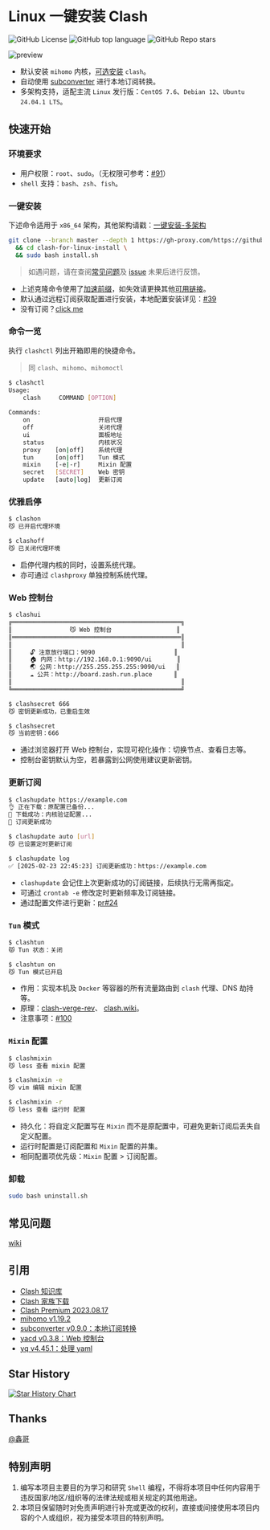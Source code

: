 # Linux 一键安装 Clash

![GitHub License](https://img.shields.io/github/license/ErEiSS-start/clash-for-linux-install)
![GitHub top language](https://img.shields.io/github/languages/top/ErEiSS-start/clash-for-linux-install)
![GitHub Repo stars](https://img.shields.io/github/stars/ErEiSS-start/clash-for-linux-install)

![preview](resources/preview.png)

- 默认安装 `mihomo` 内核，[可选安装](https://github.com/ErEiSS-start/clash-for-linux-install/wiki/FAQ#%E5%AE%89%E8%A3%85-clash-%E5%86%85%E6%A0%B8) `clash`。
- 自动使用 [subconverter](https://github.com/tindy2013/subconverter) 进行本地订阅转换。
- 多架构支持，适配主流 `Linux` 发行版：`CentOS 7.6`、`Debian 12`、`Ubuntu 24.04.1 LTS`。

## 快速开始

### 环境要求

- 用户权限：`root`、`sudo`。（无权限可参考：[#91](https://github.com/ErEiSS-start/clash-for-linux-install/issues/91)）
- `shell` 支持：`bash`、`zsh`、`fish`。

### 一键安装

下述命令适用于 `x86_64` 架构，其他架构请戳：[一键安装-多架构](https://github.com/ErEiSS-start/clash-for-linux-install/wiki#%E4%B8%80%E9%94%AE%E5%AE%89%E8%A3%85-%E5%A4%9A%E6%9E%B6%E6%9E%84)

```bash
git clone --branch master --depth 1 https://gh-proxy.com/https://github.com/ErEiSS-start/clash-for-linux-install.git \
  && cd clash-for-linux-install \
  && sudo bash install.sh
```

> 如遇问题，请在查阅[常见问题](https://github.com/ErEiSS-start/clash-for-linux-install/wiki/FAQ)及 [issue](https://github.com/ErEiSS-start/clash-for-linux-install/issues?q=is%3Aissue) 未果后进行反馈。

- 上述克隆命令使用了[加速前缀](https://gh-proxy.com/)，如失效请更换其他[可用链接](https://ghproxy.link/)。
- 默认通过远程订阅获取配置进行安装，本地配置安装详见：[#39](https://github.com/ErEiSS-start/clash-for-linux-install/issues/39)
- 没有订阅？[click me](https://次元.net/auth/register?code=oUbI)

### 命令一览

执行 `clashctl` 列出开箱即用的快捷命令。

> 同 `clash`、`mihomo`、`mihomoctl`

```bash
$ clashctl
Usage:
    clash     COMMAND [OPTION]
    
Commands:
    on                   开启代理
    off                  关闭代理
    ui                   面板地址
    status               内核状况
    proxy    [on|off]    系统代理
    tun      [on|off]    Tun 模式
    mixin    [-e|-r]     Mixin 配置
    secret   [SECRET]    Web 密钥
    update   [auto|log]  更新订阅
```

### 优雅启停

```bash
$ clashon
😼 已开启代理环境

$ clashoff
😼 已关闭代理环境
```
- 启停代理内核的同时，设置系统代理。
- 亦可通过 `clashproxy` 单独控制系统代理。

### Web 控制台

```bash
$ clashui
╔═══════════════════════════════════════════════╗
║                😼 Web 控制台                  ║
║═══════════════════════════════════════════════║
║                                               ║
║     🔓 注意放行端口：9090                      ║
║     🏠 内网：http://192.168.0.1:9090/ui       ║
║     🌏 公网：http://255.255.255.255:9090/ui   ║
║     ☁️ 公共：http://board.zash.run.place      ║
║                                               ║
╚═══════════════════════════════════════════════╝

$ clashsecret 666
😼 密钥更新成功，已重启生效

$ clashsecret
😼 当前密钥：666
```

- 通过浏览器打开 Web 控制台，实现可视化操作：切换节点、查看日志等。
- 控制台密钥默认为空，若暴露到公网使用建议更新密钥。

### 更新订阅

```bash
$ clashupdate https://example.com
👌 正在下载：原配置已备份...
🍃 下载成功：内核验证配置...
🍃 订阅更新成功

$ clashupdate auto [url]
😼 已设置定时更新订阅

$ clashupdate log
✅ [2025-02-23 22:45:23] 订阅更新成功：https://example.com
```

- `clashupdate` 会记住上次更新成功的订阅链接，后续执行无需再指定。
- 可通过 `crontab -e` 修改定时更新频率及订阅链接。
- 通过配置文件进行更新：[pr#24](https://github.com/ErEiSS-start/clash-for-linux-install/pull/24#issuecomment-2565054701)

### `Tun` 模式

```bash
$ clashtun
😾 Tun 状态：关闭

$ clashtun on
😼 Tun 模式已开启
```

- 作用：实现本机及 `Docker` 等容器的所有流量路由到 `clash` 代理、DNS 劫持等。
- 原理：[clash-verge-rev](https://www.clashverge.dev/guide/term.html#tun)、 [clash.wiki](https://clash.wiki/premium/tun-device.html)。
- 注意事项：[#100](https://github.com/ErEiSS-start/clash-for-linux-install/issues/100#issuecomment-2782680205)

### `Mixin` 配置

```bash
$ clashmixin
😼 less 查看 mixin 配置

$ clashmixin -e
😼 vim 编辑 mixin 配置

$ clashmixin -r
😼 less 查看 运行时 配置
```

- 持久化：将自定义配置写在 `Mixin` 而不是原配置中，可避免更新订阅后丢失自定义配置。
- 运行时配置是订阅配置和 `Mixin` 配置的并集。
- 相同配置项优先级：`Mixin` 配置 > 订阅配置。

### 卸载

```bash
sudo bash uninstall.sh
```

## 常见问题

[wiki](https://github.com/ErEiSS-start/clash-for-linux-install/wiki/FAQ)

## 引用

- [Clash 知识库](https://clash.wiki/)
- [Clash 家族下载](https://www.clash.la/releases/)
- [Clash Premium 2023.08.17](https://downloads.clash.wiki/ClashPremium/)
- [mihomo v1.19.2](https://github.com/MetaCubeX/mihomo)
- [subconverter v0.9.0：本地订阅转换](https://github.com/tindy2013/subconverter)
- [yacd v0.3.8：Web 控制台](https://github.com/haishanh/yacd)
- [yq v4.45.1：处理 yaml](https://github.com/mikefarah/yq)

## Star History

<a href="https://www.star-history.com/#ErEiSS-start/clash-for-linux-install&Date">
 <picture>
   <source media="(prefers-color-scheme: dark)" srcset="https://api.star-history.com/svg?repos=ErEiSS-start/clash-for-linux-install&type=Date&theme=dark" />
   <source media="(prefers-color-scheme: light)" srcset="https://api.star-history.com/svg?repos=ErEiSS-start/clash-for-linux-install&type=Date" />
   <img alt="Star History Chart" src="https://api.star-history.com/svg?repos=ErEiSS-start/clash-for-linux-install&type=Date" />
 </picture>
</a>

## Thanks

[@鑫哥](https://github.com/TrackRay)

## 特别声明

1. 编写本项目主要目的为学习和研究 `Shell` 编程，不得将本项目中任何内容用于违反国家/地区/组织等的法律法规或相关规定的其他用途。
2. 本项目保留随时对免责声明进行补充或更改的权利，直接或间接使用本项目内容的个人或组织，视为接受本项目的特别声明。
